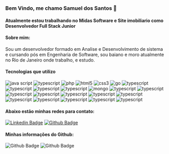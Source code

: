 ### Bem Vindo, me chamo Samuel dos Santos 👋

<h4>Atualmente estou trabalhando no Midas Software e Site imobiliario como Desenvolvedor Full Stack Junior</h4>

<h4>Sobre mim:</h4>

<p>Sou um desenvolvedor formado em Analise e Desenvolvimento de sistema e cursando pós em Engenharia de Software, sou baiano e moro atualmente no Rio de Janeiro onde trabalho, e estudo.</p>


<h4>Tecnologias que utilizo</h4>

![java script](https://img.shields.io/badge/JavaScript-F7DF1E?style=for-the-badge&logo=javascript&logoColor=black) ![typescript](https://img.shields.io/badge/TypeScript-007ACC?style=for-the-badge&logo=typescript&logoColor=white) ![php](https://img.shields.io/badge/PHP-777BB4?style=for-the-badge&logo=php&logoColor=white) ![html5](https://img.shields.io/badge/HTML5-E34F26?style=for-the-badge&logo=html5&logoColor=white) ![css3](https://img.shields.io/badge/CSS3-1572B6?style=for-the-badge&logo=css3&logoColor=white) ![go](https://img.shields.io/badge/Go-00ADD8?style=for-the-badge&logo=go&logoColor=white) ![typescript](https://img.shields.io/badge/C%23-239120?style=for-the-badge&logo=c-sharp&logoColor=white) ![typescript](https://img.shields.io/badge/Leaflet-199900?style=for-the-badge&logo=Leaflet&logoColor=white) ![typescript](https://img.shields.io/badge/json-5E5C5C?style=for-the-badge&logo=json&logoColor=white) ![typescript](https://img.shields.io/badge/MySQL-00000F?style=for-the-badge&logo=mysql&logoColor=white) ![mongo](https://img.shields.io/badge/MongoDB-4EA94B?style=for-the-badge&logo=mongodb&logoColor=white) ![typescript](https://img.shields.io/badge/Ionic-3880FF?style=for-the-badge&logo=ionic&logoColor=white) ![typescript](https://img.shields.io/badge/React_Native-20232A?style=for-the-badge&logo=react&logoColor=61DAFB) ![typescript](https://img.shields.io/badge/Node.js-339933?style=for-the-badge&logo=nodedotjs&logoColor=white) ![typescript](https://img.shields.io/badge/npm-CB3837?style=for-the-badge&logo=npm&logoColor=white) ![typescript](https://img.shields.io/badge/Express.js-000000?style=for-the-badge&logo=express&logoColor=white) ![typescript](https://img.shields.io/badge/React-20232A?style=for-the-badge&logo=react&logoColor=61DAFB) ![typescript](https://img.shields.io/badge/AngularJS-E23237?style=for-the-badge&logo=angularjs&logoColor=white) ![typescript](https://img.shields.io/badge/Bootstrap-563D7C?style=for-the-badge&logo=bootstrap&logoColor=white) ![typescript](https://img.shields.io/badge/jQuery-0769AD?style=for-the-badge&logo=jquery&logoColor=white) ![typescript](https://img.shields.io/badge/Unity-100000?style=for-the-badge&logo=unity&logoColor=white) ![typescript](https://img.shields.io/badge/Docker-2CA5E0?style=for-the-badge&logo=docker&logoColor=white) ![typescript](https://img.shields.io/badge/Git-F05032?style=for-the-badge&logo=git&logoColor=white)



<h4>Abaixo estão minhas redes para contato:</h4>

[![Linkedin Badge](https://img.shields.io/badge/LinkedIn-0077B5?style=for-the-badge&logo=linkedin&logoColor=white)](https://www.linkedin.com/in/samuel-santos-dev/) [![Github Badge](https://img.shields.io/badge/GitHub-100000?style=for-the-badge&logo=github&logoColor=white)](https://github.com/Samuel-SantosPHBR)


<h4>Minhas informações do Github:</h4>

![Github Badge](	https://github-readme-stats.vercel.app/api?username=Samuel-SantosPHBR) ![Github Badge](https://github-readme-stats.vercel.app/api/top-langs/?username=Samuel-SantosPHBR&layout=compact)







<!--
**Samuel-SantosPHBR/Samuel-SantosPHBR** is a ✨ _special_ ✨ repository because its `README.md` (this file) appears on your GitHub profile.

Here are some ideas to get you started:

- 🔭 I’m currently working on ...
- 🌱 I’m currently learning ...
- 👯 I’m looking to collaborate on ...
- 🤔 I’m looking for help with ...
- 💬 Ask me about ...
- 📫 How to reach me: ...
- 😄 Pronouns: ...
- ⚡ Fun fact: ...
-->
